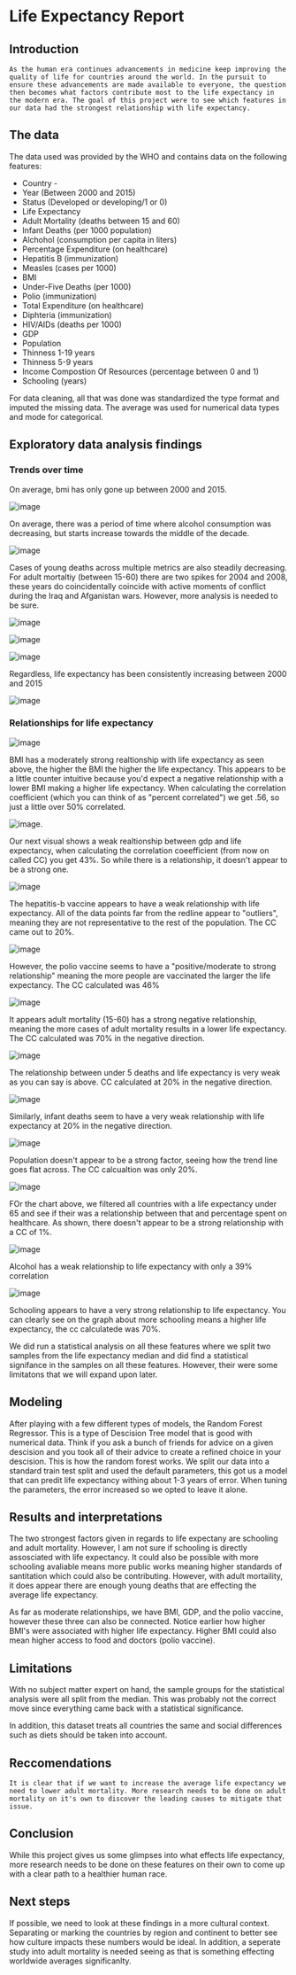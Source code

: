 # Life Expectancy Report
 ## Introduction
    As the human era continues advancements in medicine keep improving the quality of life for countries around the world. In the pursuit to ensure these advancements are made available to everyone, the question then becomes what factors contribute most to the life expectancy in the modern era. The goal of this project were to see which features in our data had the strongest relationship with life expectancy. 
 ## The data
The data used was provided by the WHO and contains data on the following features:
   - Country -
   - Year (Between 2000 and 2015) 
   - Status (Developed or developing/1 or 0) 
   - Life Expectancy 
   - Adult Mortality (deaths between 15 and 60) 
   - Infant Deaths (per 1000 population) 
   - Alchohol (consumption per capita in liters) 
   - Percentage Expenditure (on healthcare) 
   - Hepatitis B (immunization) 
   - Measles (cases per 1000) 
   - BMI 
   - Under-Five Deaths (per 1000) 
   - Polio (immunization) 
   - Total Expenditure (on healthcare) 
   - Diphteria (immunization) 
   - HIV/AIDs (deaths per 1000) 
   - GDP 
   - Population 
   - Thinness 1-19 years 
   - Thinness 5-9 years 
   - Income Compostion Of Resources (percentage between 0 and 1) 
   - Schooling (years)

 For data cleaning, all that was done was standardized the type format and imputed the missing data. The average was used for numerical data types and mode for categorical.

 ## Exploratory data analysis findings
   ### Trends over time

   On average, bmi has only gone up between 2000 and 2015.
  
   ![image](https://github.com/CameronBannick/Life-Expectancy-Dataset/blob/main/data_visuals/Average%20BMI.png)

   On average, there was a period of time where alcohol consumption was decreasing, but starts increase towards the middle of the decade.
  
   ![image](https://github.com/CameronBannick/Life-Expectancy-Dataset/blob/main/data_visuals/Avergage%20alcohol%20consumption%20in%20liters.png)

   Cases of young deaths across multiple metrics are also steadily decreasing. For adult mortaltiy (between 15-60) there are two spikes for 2004 and 2008, these 
   years do coincidentally coincide with active moments of conflict during the Iraq and Afganistan wars. However, more analysis is needed to be sure.
   
   ![image](https://github.com/CameronBannick/Life-Expectancy-Dataset/blob/main/data_visuals/Average%20deaths%20under%205%20per%201000.png)
  
   ![image](https://github.com/CameronBannick/Life-Expectancy-Dataset/blob/main/data_visuals/Average%20infant%20deaths%20per%201000.png)
  
   ![image](https://github.com/CameronBannick/Life-Expectancy-Dataset/blob/main/data_visuals/Average%20young%20adult%20deaths%20by%20year.png)

   Regardless, life expectancy has been consistently increasing between 2000 and 2015

   ![image](https://github.com/CameronBannick/Life-Expectancy-Dataset/blob/main/data_visuals/Avergae%20life%20expectancy%20by%20year.png)


   ### Relationships for life expectancy 

   ![image](https://github.com/CameronBannick/Life-Expectancy-Dataset/blob/main/data_visuals/Life%20expectancy%20over%20BMI.png)
   
   BMI has a moderately strong realtionship with life expectancy as seen above, the higher the BMI the higher the life expectancy. This appears to be a little counter intuitive because you'd expect a negative relationship with a lower BMI making a higher life expectancy. When calculating the correlation coefficient (which you can think of as "percent correlated") we get .56, so just a little over 50% correlated. 
   
 ![image](https://github.com/CameronBannick/Life-Expectancy-Dataset/blob/main/data_visuals/Life%20expectancy%20over%20GDP.png).  

   Our next visual shows a weak realtionship between gdp and life expectancy, when calculating the correlation coeefficient (from now on called CC) you get 43%. So while there is a relationship, it doesn't appear to be a strong one. 
   
  ![image](https://github.com/CameronBannick/Life-Expectancy-Dataset/blob/main/data_visuals/Life%20expectancy%20over%20Hepatitis%20B%20Vaccine%20%25.png)  

   The hepatitis-b vaccine appears to have a weak relationship with life expectancy. All of the data points far from the redline appear to "outliers", 
   meaning they are not representative to the rest of the population. The CC came out to 20%.

   ![image](https://github.com/CameronBannick/Life-Expectancy-Dataset/blob/main/data_visuals/Life%20expectancy%20over%20Polio%20vaccine%20%25.png)

   However, the polio vaccine seems to have a "positive/moderate to strong relationship" meaning the more people are vaccinated the larger the life expectancy. The CC calculated was 46%
   
   
   ![image](https://github.com/CameronBannick/Life-Expectancy-Dataset/blob/main/data_visuals/Life%20expectancy%20over%20adult%20mortatilty.png)

   It appears adult mortality (15-60) has a strong negative relationship, meaning the more cases of adult mortality results in a lower life expectancy. The CC calculated was 70% in the negative direction. 
   
![image](https://github.com/CameronBannick/Life-Expectancy-Dataset/blob/main/data_visuals/Life%20expectancy%20over%20deaths%20under%20age%205.png)

The relationship between under 5 deaths and life expectancy is very weak as you can say is above. CC calculated at 20% in the negative direction.
  
 ![image](https://github.com/CameronBannick/Life-Expectancy-Dataset/blob/main/data_visuals/Life%20expectancy%20over%20infant%20deaths.png)
  
  Similarly, infant deaths seem to have a very weak relationship with life expectancy at 20% in the negative direction.
   
   ![image](https://github.com/CameronBannick/Life-Expectancy-Dataset/blob/main/data_visuals/Life%20expectancy%20over%20population.png)

  Population doesn't appear to be a strong factor, seeing how the trend line goes flat across. The CC calcualtion was only 20%.

   ![image](https://github.com/CameronBannick/Life-Expectancy-Dataset/blob/main/data_visuals/Life%20expenditure%20over%20%25%20spent%20on%20health.png)

   FOr the chart above, we filtered all countries with a life expectancy under 65 and see if their was a relationship between that and percentage spent on healthcare. As shown, there doesn't appear to be a strong relationship with a CC of 1%.

  ![image](https://github.com/CameronBannick/Life-Expectancy-Dataset/blob/main/Life%20expectancy%20over%20alcohol%20consumption%20(in%20liters).png?)

  Alcohol has a weak relationship to life expectancy with only a 39% correlation

   ![image](https://github.com/CameronBannick/Life-Expectancy-Dataset/blob/main/data_visuals/Life%20expectancy%20over%20years%20in%20school.png)
   
   Schooling appears to have a very strong relationship to life expectancy. You can clearly see on the graph about more schooling means a higher life expectancy, the cc calculatede was 70%.

   We did run a statistical analysis on all these features where we split two samples from the life expectancy median and did find a statistical signifance in the samples on all these features. However, their were some limitatons that we will expand upon later.

  ## Modeling 

  After playing with a few different types of models, the Random Forest Regressor. This is a type of Descision Tree model that is good with numerical data. Think if you ask a bunch of friends for advice on a given descision and you took all of their advice to create a refined choice in your descision. This is how the random forest works. We split our data into a standard train test split and used the default parameters, this got us a model that can predit life expectancy withing about 1-3 years of error. When tuning the parameters, the error increased so we opted to leave it alone.

  ## Results and interpretations

  The two strongest factors given in regards to life expectany are schooling and adult mortality. However, I am not sure if schooling is directly assosciated with life expectancy. It could also be possible with more schooling avaliable means more public works meaning higher standards of santitation which could also be contributing. However, with adult mortaility, it does appear there are enough young deaths that are effecting the average life expectancy. 

  As far as moderate relationships, we have BMI, GDP, and the polio vaccine, however these three can also be connected. Notice earlier how higher BMI's were associated with higher life expectancy. Higher BMI could also mean higher access to food and doctors (polio vaccine).

  ## Limitations
  With no subject matter expert on hand, the sample groups for the statistical analysis were all split from the median. This was probably not the correct move since everything came back with a statistical significance.

  In addition, this dataset treats all countries the same and social differences such as diets should be taken into account. 

  ## Reccomendations
    It is clear that if we want to increase the average life expectancy we need to lower adult mortality. More research needs to be done on adult mortality on it's own to discover the leading causes to mitigate that issue.

   ## Conclusion
   While this project gives us some glimpses into what effects life expectancy, more research needs to be done on these features on their own to come up with a clear path to a healthier human race. 

   ## Next steps
   If possible, we need to look at these findings in a more cultural context. Separating or marking the countries by region and continent to better see how culture impacts these numbers would be ideal. In addition, a seperate study into adult mortality is needed seeing as that is something effecting worldwide averages significanlty. 



  
  
     
     
